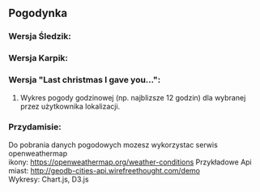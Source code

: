 ## Pogodynka

### Wersja Śledzik: 
<!-- 1. Aplikacja prezentuje pogodę z różnych miejsc na świecie (temp, wilgotność, odpowiednia grafika względem pogody  np. chmurka, słoneczko, deszcz, śnieg etc).  -->
<!-- 1. Wskazane przez użytkownika miejsca (nazwy miejscowości) powinny byc zapamiętane (localStorage), pogoda pobierana na nowo przy każdym wejściu do aplikacji. -->
<!-- 1. Można dodawać/usuwać do dziesięciu miejsc. -->

### Wersja Karpik:
<!-- 1. Automatyczna aktualizacja pogody co 5min.  -->
<!-- 1. Wyniki zapisywane w cache (localStorage).  -->
<!-- 1. Przy odświeżeniu strony wyniki wczytywane z cache lub z api (tylko jeśli minęło 5min od ostatniej aktualizacji lub cache jest pusty). -->


### Wersja "Last christmas I gave you...": 
1. Wykres pogody godzinowej (np. najblizsze 12 godzin) dla wybranej przez użytkownika lokalizacji.
<!-- 1. Podpowiadanie miast z autouzupełnianiem z api. -->


### Przydamisie:
Do pobrania danych pogodowych mozesz wykorzystac serwis openweathermap  
ikony:  https://openweathermap.org/weather-conditions
Przykładowe Api miast: http://geodb-cities-api.wirefreethought.com/demo  
Wykresy: Chart.js, D3.js